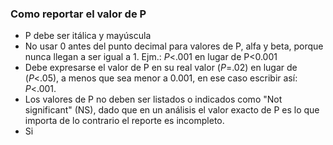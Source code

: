 ### Como reportar el valor de P

- P debe ser itálica y mayúscula
- No usar 0 antes del punto decimal para valores de P, alfa y beta, porque nunca llegan a ser igual a 1. Ejm.: *P*<.001 en lugar de P<0.001
- Debe expresarse el valor de P en su real valor (*P*=.02) en lugar de (*P*<.05), a menos que sea menor a 0.001, en ese caso escribir así: *P*<.001.
- Los valores de P no deben ser listados o indicados como "Not significant" (NS), dado que en un análisis el valor exacto de P es lo que importa de lo contrario el reporte es incompleto.
- Si
